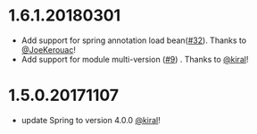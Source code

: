 # 1.6.1.20180301

- Add support for spring annotation load bean([#32](https://github.com/alibaba/jarslink/issues/32)). Thanks to [@JoeKerouac](https://github.com/JoeKerouac)!
- Add support for module multi-version ([#9](https://github.com/alibaba/jarslink/issues/9)) . Thanks to [@kiral](https://github.com/kiral)!


# 1.5.0.20171107 

- update Spring to version 4.0.0 [@kiral](https://github.com/kiral)!


